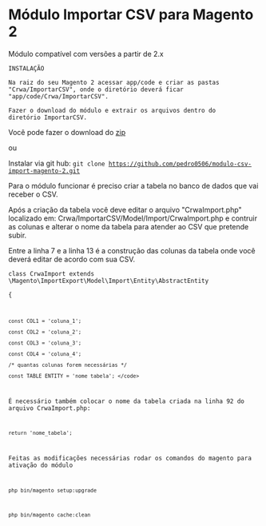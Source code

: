 <h1>Módulo Importar CSV para Magento 2</h1>

Módulo compatível com versões a partir de 2.x

<code>INSTALAÇÃO</code>

<code>Na raiz do seu Magento 2 acessar app/code e criar as pastas "Crwa/ImportarCSV", onde o diretório deverá ficar "app/code/Crwa/ImportarCSV".</code>

<code>Fazer o download do módulo e extrair os arquivos dentro do diretório ImportarCSV.</code>

Você pode fazer o download do <a href="https://github.com/pedro0506/modulo-csv-import-magento-2/archive/master.zip">zip</a>

ou

Instalar via git hub: <code>git clone https://github.com/pedro0506/modulo-csv-import-magento-2.git</code>

Para o módulo funcionar é preciso criar a tabela no banco de dados que vai receber o CSV. 

Após a criação da tabela você deve editar o arquivo "CrwaImport.php" localizado em: Crwa/ImportarCSV/Model/Import/CrwaImport.php e contruir as colunas e alterar o nome da tabela para atender ao CSV que pretende subir.

Entre a linha 7 e a linha 13 é a construção das colunas da tabela onde você deverá editar de acordo com sua CSV.

<code>class CrwaImport extends \Magento\ImportExport\Model\Import\Entity\AbstractEntity  
{
    
    const COL1 = 'coluna_1';
    
    const COL2 = 'coluna_2';
    
    const COL3 = 'coluna_3';
    
    const COL4 = 'coluna_4';
    
    /* quantas colunas forem necessárias */
    
    const TABLE_ENTITY = 'nome_tabela'; </code>

É necessário também colocar o nome da tabela criada na linha 92 do arquivo CrwaImport.php:

<code>return 'nome_tabela';</code>

Feitas as modificações necessárias rodar os comandos do magento para ativação do módulo

<code>php bin/magento setup:upgrade</code>

<code>php bin/magento cache:clean</code>
